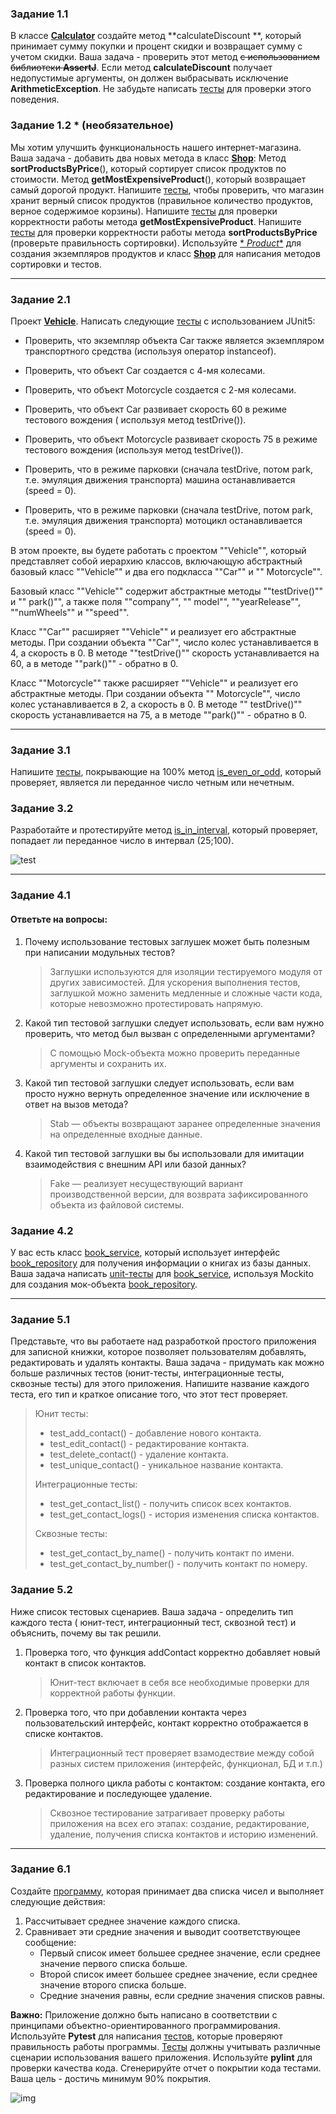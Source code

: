 ### Задание 1.1

В классе [**Calculator**](hw01/calculator.py) создайте метод **calculateDiscount
**, который принимает сумму покупки и
процент скидки и возвращает
сумму с учетом скидки. Ваша задача - проверить этот метод ~~с использованием
библиотеки **AssertJ**~~. Если метод
**calculateDiscount** получает недопустимые аргументы, он должен выбрасывать
исключение **ArithmeticException**. Не
забудьте
написать [тесты](hw01/test.py) для проверки этого поведения.

### Задание 1.2 * (необязательное)

Мы хотим улучшить функциональность нашего интернет-магазина. Ваша задача -
добавить два
новых метода в класс [**Shop**](hw01/shop.py): Метод **sortProductsByPrice**(),
который сортирует список продуктов по
стоимости. Метод
**getMostExpensiveProduct**(), который возвращает самый дорогой продукт.
Напишите [тесты](hw01/test.py), чтобы
проверить, что магазин хранит
верный список продуктов (правильное количество продуктов, верное содержимое
корзины). Напишите [тесты](hw01/test.py) для
проверки
корректности работы метода **getMostExpensiveProduct**.
Напишите [тесты](hw01/test.py) для проверки корректности работы
метода
**sortProductsByPrice** (проверьте правильность сортировки). Используйте [*
*Product**](hw01/product.py) для создания
экземпляров продуктов и
класс [**Shop**](hw01/shop.py) для написания методов сортировки и тестов.
___

### Задание 2.1

Проект [**Vehicle**](hw02/vehicle.py). Написать следующие [тесты](hw02/test.py)
с использованием JUnit5:

- Проверить, что экземпляр объекта Car также является экземпляром транспортного
  средства (используя оператор
  instanceof).

- Проверить, что объект Car создается с 4-мя колесами.

- Проверить, что объект Motorcycle создается с 2-мя колесами.

- Проверить, что объект Car развивает скорость 60 в режиме тестового вождения (
  используя метод testDrive()).

- Проверить, что объект Motorcycle развивает скорость 75 в режиме тестового
  вождения (используя метод testDrive()).

- Проверить, что в режиме парковки (сначала testDrive, потом park, т.е. эмуляция
  движения транспорта) машина
  останавливается (speed = 0).

- Проверить, что в режиме парковки (сначала testDrive, потом park, т.е. эмуляция
  движения транспорта) мотоцикл
  останавливается (speed = 0).

В этом проекте, вы будете работать с проектом ""Vehicle"", который представляет
собой иерархию классов, включающую
абстрактный базовый класс ""Vehicle"" и два его подкласса ""Car"" и ""
Motorcycle"".

Базовый класс ""Vehicle"" содержит абстрактные методы ""testDrive()"" и ""
park()"", а также поля ""company"", ""
model"", ""yearRelease"", ""numWheels"" и ""speed"".

Класс ""Car"" расширяет ""Vehicle"" и реализует его абстрактные методы. При
создании объекта ""Car"", число колес
устанавливается в 4, а скорость в 0. В методе ""testDrive()"" скорость
устанавливается на 60, а в методе ""park()"" -
обратно в 0.

Класс ""Motorcycle"" также расширяет ""Vehicle"" и реализует его абстрактные
методы. При создании объекта ""
Motorcycle"", число колес устанавливается в 2, а скорость в 0. В методе ""
testDrive()"" скорость устанавливается на 75,
а в методе ""park()"" - обратно в 0.
___

### Задание 3.1

Напишите [тесты](hw03/test.py), покрывающие на 100%
метод [is_even_or_odd](hw03/is_even_or_odd.py), который проверяет,
является ли переданное число четным или
нечетным.

### Задание 3.2

Разработайте и протестируйте метод [is_in_interval](hw03/is_in_interval.py),
который проверяет, попадает ли переданное
число в интервал (25;100).

![test](hw03/img.jpg)
___

### Задание 4.1

#### Ответьте на вопросы:

1) Почему использование тестовых заглушек может быть полезным при написании
   модульных тестов?
   > Заглушки используются для изоляции тестируемого модуля от других
   зависимостей. Для ускорения выполнения тестов,
   > заглушкой можно заменить медленные и сложные части кода, которые невозможно
   протестировать напрямую.

2) Какой тип тестовой заглушки следует использовать, если вам нужно проверить,
   что метод был вызван с определенными
   аргументами?
   > С помощью Mock-объекта можно проверить переданные аргументы и сохранить их.
3) Какой тип тестовой заглушки следует использовать, если вам просто нужно
   вернуть определенное значение или исключение
   в ответ на вызов метода?
   > Stab — объекты возвращают заранее определенные значения на определенные
   входные данные.

4) Какой тип тестовой заглушки вы бы использовали для имитации взаимодействия с
   внешним API или базой данных?
   > Fake — реализует несуществующий вариант производственной версии, для
   возврата зафиксированного объекта из файловой
   системы.

### Задание 4.2

У вас есть класс [book_service](hw04/book_service.py), который использует
интерфейс [book_repository](hw04/book_repository.py) для получения
информации о книгах из базы данных. Ваша задача
написать [unit-тесты](hw04/test.py) для [book_service](hw04/book_service.py),
используя Mockito для создания
мок-объекта [book_repository](hw04/book_repository.py).
___

### Задание 5.1

Представьте, что вы работаете над разработкой простого приложения для записной
книжки, которое позволяет пользователям добавлять, редактировать и удалять
контакты.
Ваша задача - придумать как можно больше различных тестов (юнит-тесты,
интеграционные тесты, сквозные тесты) для этого приложения. Напишите название
каждого теста, его тип и краткое описание того, что этот тест проверяет.

> Юнит тесты:
>- test_add_contact() - добавление нового контакта.
>- test_edit_contact() - редактирование контакта.
>- test_delete_contact() - удаление контакта.
>- test_unique_contact() - уникальное название контакта.
>
>Интеграционные тесты:
>- test_get_contact_list() - получить список всех контактов.
>- test_get_contact_logs() - история изменения списка контактов.
>
>Сквозные тесты:
>- test_get_contact_by_name() - получить контакт по имени.
>- test_get_contact_by_number() - получить контакт по номеру.

### Задание 5.2

Ниже список тестовых сценариев. Ваша задача - определить тип каждого теста (
юнит-тест, интеграционный тест, сквозной тест) и объяснить, почему вы так
решили.

1. Проверка того, что функция addContact корректно добавляет новый контакт в
   список контактов.

   > Юнит-тест включает в себя все необходимые проверки для корректной
   работы функции.

2. Проверка того, что при добавлении контакта через пользовательский интерфейс,
   контакт корректно отображается в списке контактов.

   > Интеграционный тест проверяет взамодествие между собой разных систем
   приложения (интерфейс, функционал, БД и т.п.)

3. Проверка полного цикла работы с контактом: создание контакта, его
   редактирование и последующее удаление.

   > Сквозное тестирование затрагивает проверку работы приложения на всех
   его этапах: создание, редактирование, удаление, получения списка
   контактов и историю изменений.

___

### Задание 6.1

Создайте [программу](hw06/average.py), которая принимает два списка чисел и выполняет следующие действия:
1. Рассчитывает среднее значение каждого списка.
2. Сравнивает эти средние значения и выводит соответствующее сообщение:
   - Первый список имеет большее среднее значение, если среднее значение первого списка больше.
   - Второй список имеет большее среднее значение, если среднее значение второго списка больше.
   - Средние значения равны, если средние значения списков равны.

**Важно:**
Приложение должно быть написано в соответствии с принципами объектно-ориентированного программирования.
Используйте **Pytest** для написания [тестов](hw06/test.py), которые проверяют правильность работы программы. [Тесты](hw06/test.py) должны учитывать различные сценарии использования вашего приложения.
Используйте **pylint** для проверки качества кода.
Сгенерируйте отчет о покрытии кода тестами. Ваша цель - достичь минимум 90% покрытия.

![img](hw06/img.jpg)
